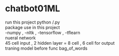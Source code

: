 # chatbot01ML
run this project python /.py
<br/>
package use in this project 
<br/>
-numpy , -nltk , -tensorflow , -tflearn
<br/>
nueral network
<br/>
45 cell input , 2 hidden layer = 8 cell , 6 cell for output
<br/> 
traning model before func bag_of_words
